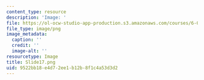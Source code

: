 ```yaml
---
content_type: resource
description: 'Image: '
file: https://ol-ocw-studio-app-production.s3.amazonaws.com/courses/6-004-computation-structures-spring-2017/9522bb18e4d72ee1b12b8f1c4a53d3d2_Slide17.png
file_type: image/png
image_metadata:
  caption: ''
  credit: ''
  image-alt: ''
resourcetype: Image
title: Slide17.png
uid: 9522bb18-e4d7-2ee1-b12b-8f1c4a53d3d2
---
```

